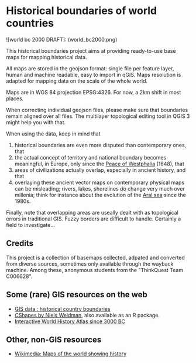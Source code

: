 # Historical boundaries of world countries

![world bc 2000 DRAFT]: (world_bc2000.png)

This historical boundaries project aims at providing ready-to-use base maps for mapping historical data.

All maps are stored in the geojson format: single file per feature layer, human and machine readable, easy to import in qGIS. Maps resolution is adapted for mapping data on the scale of the whole world.

Maps are in WGS 84 projection EPSG:4326. For now, a 2km shift in most places.

When correcting individual geojson files, please make sure that boundaries remain aligned over all files. The multilayer topological editing tool in QGIS 3 might help you with that.

When using the data, keep in mind that

1. historical boundaries are even more disputed than contemporary ones, that
2. the actual concept of territory and national boundary becomes meaningful, in Europe, only since the [Peace of Westphalia](https://en.wikipedia.org/wiki/Peace_of_Westphalia) (1648), that
3. areas of civilizations actually overlap, especially in ancient history, and that
4. overlaying these ancient vector maps on contemporary physical maps can be misleading; rivers, lakes, shorelines _do_ change very much over millenia; think for instance about the evolution of the [Aral sea](https://en.wikipedia.org/wiki/Aral_Sea) since the 1980s.

Finally, note that overlapping areas are useally dealt with as topological errors in traditional GIS. Fuzzy borders are difficult to handle. Certainly a field to investigate...

## Credits

This project is a collection of basemaps collected, adpated and converted from diverse sources, sometimes only available through the wayback machine. Among these, anonymous students from the "ThinkQuest Team C006628".

## Some (rare) GIS resources on the web

* [GIS data : historical country boundaries](https://www.gislounge.com/find-gis-data-historical-country-boundaries/)
* [CShapes by Niels Weidman](http://nils.weidmann.ws/projects/cshapes.html), also available as an R package.
* [Interactive World History Atlas since 3000 BC](http://geacron.com/home-en/)

## Other, non-GIS resources

* [Wikimedia: Maps of the world showing history](https://commons.wikimedia.org/wiki/Category:Maps_of_the_world_showing_history)
